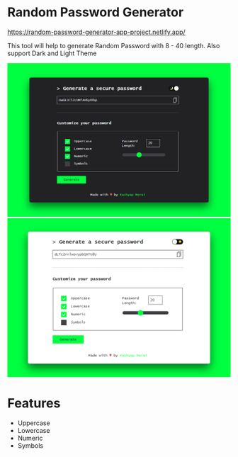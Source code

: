 # Random Password Generator

https://random-password-generator-app-project.netlify.app/

This tool will help to generate Random Password with 8 - 40 length. Also support  Dark and Light Theme

![Night Theme](https://github.com/rahulsinghal11/Random-Password-Generator/blob/master/screenshot/night.png)
![Light Theme](https://github.com/rahulsinghal11/Random-Password-Generator/blob/master/screenshot/day.png)

# Features
- Uppercase 
- Lowercase 
- Numeric 
- Symbols
